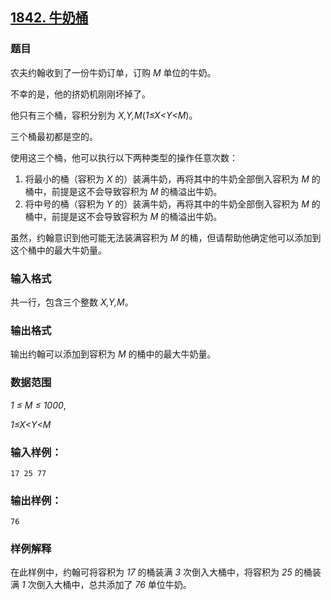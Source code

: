 ## [1842. 牛奶桶](https://www.acwing.com/problem/content/1844/)

### 题目

农夫约翰收到了一份牛奶订单，订购 *M* 单位的牛奶。

不幸的是，他的挤奶机刚刚坏掉了。

他只有三个桶，容积分别为 *X,Y,M*(*1≤X<Y<M*)。

三个桶最初都是空的。

使用这三个桶，他可以执行以下两种类型的操作任意次数：

1. 将最小的桶（容积为 *X* 的）装满牛奶，再将其中的牛奶全部倒入容积为 *M* 的桶中，前提是这不会导致容积为 *M* 的桶溢出牛奶。
2. 将中号的桶（容积为 *Y* 的）装满牛奶，再将其中的牛奶全部倒入容积为 *M* 的桶中，前提是这不会导致容积为 *M* 的桶溢出牛奶。

虽然，约翰意识到他可能无法装满容积为 *M* 的桶，但请帮助他确定他可以添加到这个桶中的最大牛奶量。

### 输入格式

共一行，包含三个整数 *X,Y,M*。

### 输出格式

输出约翰可以添加到容积为 *M* 的桶中的最大牛奶量。

### 数据范围

*1 ≤ M ≤ 1000*,

*1≤X<Y<M*

### 输入样例：

```
17 25 77
```

### 输出样例：

```
76
```

### 样例解释

在此样例中，约翰可将容积为 *17* 的桶装满 *3* 次倒入大桶中，将容积为 *25* 的桶装满 *1* 次倒入大桶中，总共添加了 *76* 单位牛奶。
